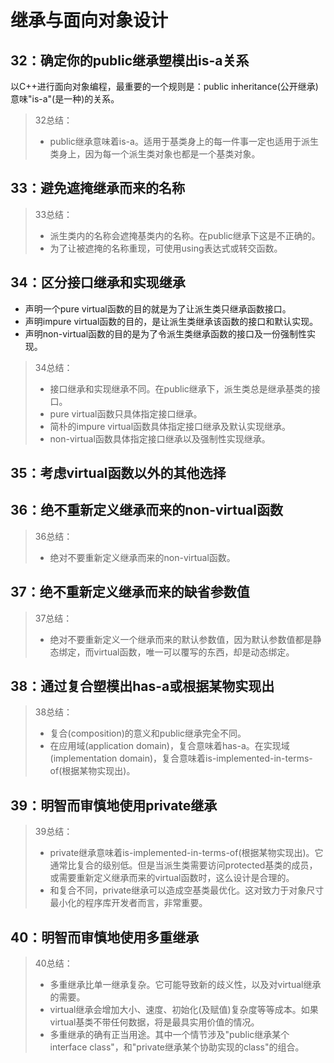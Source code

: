 # 继承与面向对象设计

## 32：确定你的public继承塑模出is-a关系

以C++进行面向对象编程，最重要的一个规则是：public inheritance(公开继承)意味"is-a"(是一种)的关系。

> 32总结：
>
> - public继承意味着is-a。适用于基类身上的每一件事一定也适用于派生类身上，因为每一个派生类对象也都是一个基类对象。

## 33：避免遮掩继承而来的名称

> 33总结：
>
> - 派生类内的名称会遮掩基类内的名称。在public继承下这是不正确的。
> - 为了让被遮掩的名称重现，可使用using表达式或转交函数。

## 34：区分接口继承和实现继承

- 声明一个pure virtual函数的目的就是为了让派生类只继承函数接口。
- 声明impure virtual函数的目的，是让派生类继承该函数的接口和默认实现。
- 声明non-virtual函数的目的是为了令派生类继承函数的接口及一份强制性实现。

> 34总结：
>
> - 接口继承和实现继承不同。在public继承下，派生类总是继承基类的接口。
> - pure virtual函数只具体指定接口继承。
> - 简朴的impure virtual函数具体指定接口继承及默认实现继承。
> - non-virtual函数具体指定接口继承以及强制性实现继承。

## 35：考虑virtual函数以外的其他选择

## 36：绝不重新定义继承而来的non-virtual函数

> 36总结：
>
> - 绝对不要重新定义继承而来的non-virtual函数。

## 37：绝不重新定义继承而来的缺省参数值

> 37总结：
>
> - 绝对不要重新定义一个继承而来的默认参数值，因为默认参数值都是静态绑定，而virtual函数，唯一可以覆写的东西，却是动态绑定。

## 38：通过复合塑模出has-a或根据某物实现出

> 38总结：
>
> - 复合(composition)的意义和public继承完全不同。
> - 在应用域(application domain)，复合意味着has-a。在实现域(implementation domain)，复合意味着is-implemented-in-terms-of(根据某物实现出)。

## 39：明智而审慎地使用private继承

> 39总结：
>
> - private继承意味着is-implemented-in-terms-of(根据某物实现出)。它通常比复合的级别低。但是当派生类需要访问protected基类的成员，或需要重新定义继承而来的virtual函数时，这么设计是合理的。
> - 和复合不同，private继承可以造成空基类最优化。这对致力于对象尺寸最小化的程序库开发者而言，非常重要。

## 40：明智而审慎地使用多重继承

> 40总结：
>
> - 多重继承比单一继承复杂。它可能导致新的歧义性，以及对virtual继承的需要。
> - virtual继承会增加大小、速度、初始化(及赋值)复杂度等等成本。如果virtual基类不带任何数据，将是最具实用价值的情况。
> - 多重继承的确有正当用途。其中一个情节涉及"public继承某个interface class"，和"private继承某个协助实现的class"的组合。